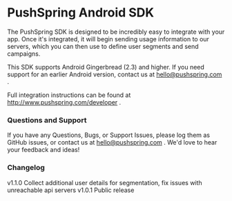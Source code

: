PushSpring Android SDK
=======================

The PushSpring SDK is designed to be incredibly easy to integrate with your app.  Once it's integrated, it will begin sending usage information to our servers, which you can then use to define user segments and send campaigns.

This SDK supports Android Gingerbread (2.3) and higher.  If you need support for an earlier Android version, contact us at hello@pushspring.com .

Full integration instructions can be found at http://www.pushspring.com/developer .

### Questions and Support

If you have any Questions, Bugs, or Support Issues, please log them as GitHub issues, or contact us at hello@pushspring.com .  We'd love to hear your feedback and ideas!

### Changelog

v1.1.0 Collect additional user details for segmentation, fix issues with unreachable api servers
v1.0.1 Public release


